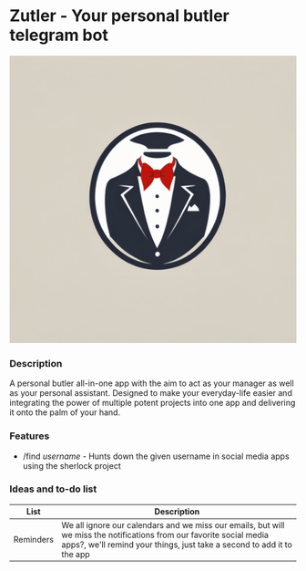 # Zutler - Your personal butler telegram bot

![logo](assets/readme/logo.png)

### Description
A personal butler all-in-one app with the aim to act as your manager as well as your personal assistant. Designed to make your everyday-life easier and integrating the power of multiple potent projects into one app and delivering it onto the palm of your hand.

### Features
- /find *username* - Hunts down the given username in social media apps using the sherlock project

### Ideas and to-do list
| List    | Description | 
|---------|-------------|
|Reminders|We all ignore our calendars and we miss our emails, but will we miss the notifications from our favorite social media apps?, we'll remind your things, just take a second to add it to the app|
